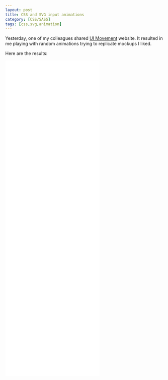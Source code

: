 ```yaml
---
layout: post
title: CSS and SVG input animations
category: [CSS/SASS]
tags: [css,svg,animation]
---
```


Yesterday, one of my colleagues shared [UI Movement](https://uimovement.com/) website. It resulted in me playing with random animations trying to replicate mockups I liked.

Here are the results:

<iframe
height='500px'
scrolling='no'
src='//codepen.io/stanko/embed/preview/PdwGEy/?height=500&theme-id=light&default-tab=result' frameborder='no'
allowtransparency='true'
allowfullscreen='true'>
See the Pen <a href='http://codepen.io/stanko/pen/PdwGEy/'>Fancy input, CSS animation</a> by Stanko (<a href='http://codepen.io/stanko'>@stanko</a>) on <a href='http://codepen.io'>CodePen</a>.
</iframe>

<iframe
height='500px'
scrolling='no'
src='//codepen.io/stanko/embed/preview/KxwLpd/?height=500&theme-id=light&default-tab=result' frameborder='no'
allowtransparency='true'
allowfullscreen='true'>
See the Pen <a href='http://codepen.io/stanko/pen/KxwLpd/'>Kick input, SVG animation</a> by Stanko (<a href='http://codepen.io/stanko'>@stanko</a>) on <a href='http://codepen.io'>CodePen</a>.
</iframe>
